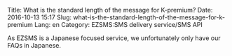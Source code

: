 Title: What is the standard length of the message for K-premium?
Date: 2016-10-13 15:17
Slug: what-is-the-standard-length-of-the-message-for-k-premium
Lang: en
Category: EZSMS:SMS delivery service/SMS API

As EZSMS is a Japanese focused service, we unfortunately only have our FAQs in Japanese.